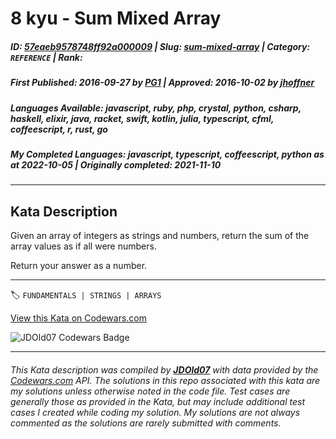 # 8 kyu - Sum Mixed Array

##### **ID**: [57eaeb9578748ff92a000009](https://www.codewars.com/kata/57eaeb9578748ff92a000009) | **Slug**: [sum-mixed-array](https://www.codewars.com/kata/57eaeb9578748ff92a000009) | **Category**: `REFERENCE` | **Rank**: <span style="color:white">8 kyu</span>

##### **First Published**: 2016-09-27 ***by*** [PG1](https://www.codewars.com/users/PG1) | **Approved**: 2016-10-02 ***by*** [jhoffner](https://www.codewars.com/users/jhoffner)

##### **Languages Available**: javascript, ruby, php, crystal, python, csharp, haskell, elixir, java, racket, swift, kotlin, julia, typescript, cfml, coffeescript, r, rust, go

##### **My Completed Languages**: javascript, typescript, coffeescript, python ***as at*** 2022-10-05 | **Originally completed**: 2021-11-10

---

## Kata Description


Given an array of integers as strings and numbers, return the sum of the array values as if all were numbers.



Return your answer as a number.

---


🏷 `FUNDAMENTALS | STRINGS | ARRAYS`


[View this Kata on Codewars.com](https://www.codewars.com/kata/57eaeb9578748ff92a000009)

![](https://www.codewars.com/users/jdold07/badges/large "JDOld07 Codewars Badge")

---

###### *This Kata description was compiled by [**JDOld07**](https://tpstech.dev) with data provided by the [Codewars.com](https://www.codewars.com) API.  The solutions in this repo associated with this kata are my solutions unless otherwise noted in the code file.  Test cases are generally those as provided in the Kata, but may include additional test cases I created while coding my solution.  My solutions are not always commented as the solutions are rarely submitted with comments.*
